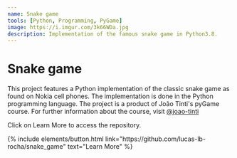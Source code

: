 ```yaml
---
name: Snake game
tools: [Python, Programming, PyGame]
image: https://i.imgur.com/3k66WDa.jpg
description: Implementation of the famous snake game in Python3.8.
---
```


# Snake game

This project features a Python implementation of the classic snake game as found on Nokia cell phones. 
The implementation is done in the Python programming language. 
The project is a product of João Tinti's pyGame course. For further information about the course, visit [@joao-tinti](https://www.youtube.com/@joao-tinti)

Click on Learn More to access the repository.

<p class="text-center">
{% include elements/button.html link="https://github.com/lucas-lb-rocha/snake_game" text="Learn More" %}
</p>
